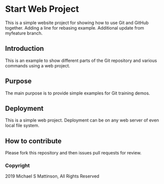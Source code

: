 # Start Web Project

This is a simple website project for showing how to use Git and GitHub together.  Adding a line for rebasing example.  Additional update from myfeature branch.

## Introduction

This is an example to show different parts of the Git repository and various commands using a web project.

## Purpose

The main purpose is to provide simple examples for Git training demos.

## Deployment

This is a simple web project.  Deployment can be on any web server of even local file system.

## How to contribute

Please fork this repository and then issues pull requests for review.

### Copyright
2019 Michael S Mattinson, All Rights Reserved